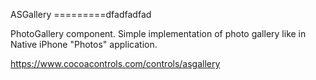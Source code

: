 ASGallery
=========dfadfadfad

PhotoGallery component.
Simple implementation of photo gallery like in Native iPhone "Photos" application.

https://www.cocoacontrols.com/controls/asgallery









